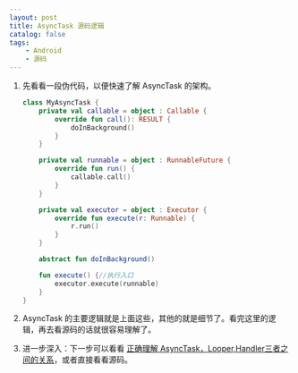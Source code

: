 ```yaml
---
layout: post
title: AsyncTask 源码逻辑
catalog: false
tags:
    - Android
    - 源码
---
```


1. 先看看一段伪代码，以便快速了解 AsyncTask 的架构。

   ```kotlin
   class MyAsyncTask {
       private val callable = object : Callable {
           override fun call(): RESULT {
               doInBackground()
           }
       }
   
       private val runnable = object : RunnableFuture {
           override fun run() {
               callable.call()
           }
       }
   
       private val executor = object : Executor {
           override fun execute(r: Runnable) {
               r.run()
           }
       }
   
       abstract fun doInBackground()
   
       fun execute() {//执行入口
           executor.execute(runnable)
       }
   }
   ```

2. AsyncTask 的主要逻辑就是上面这些，其他的就是细节了。看完这里的逻辑，再去看源码的话就很容易理解了。

3. 进一步深入：下一步可以看看 [正确理解 AsyncTask，Looper,Handler三者之间的关系](http://www.cnblogs.com/punkisnotdead/p/4469612.html)，或者直接看看源码。